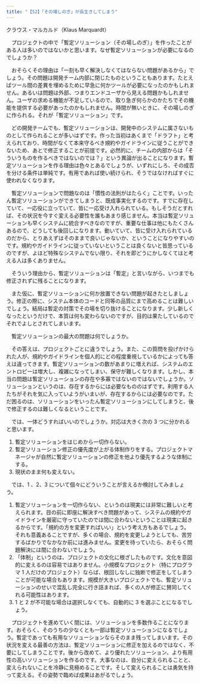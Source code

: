 ```yaml
---
title: "【52】「その場しのぎ」が長生きしてしまう"
---
```



クラウス・マルカルド（Klaus Marquardt）


　プロジェクトの中で「暫定ソリューション（その場しのぎ）」を作ったことがある人は多いのではないかと思います。なぜ暫定ソリューションが必要になるのでしょうか？

　おそらくその理由は「一刻も早く解決しなくてはならない問題があるから」でしょう。その問題は開発チーム内部に閉じたものということもあります。たとえばツール間の差異を埋めるために早急に何かツールが必要になったのかもしれません。あるいは問題は外部、つまりエンドユーザから見える問題かもしれません。ユーザの求める機能が不足しているので、取り急ぎ何らかのかたちでその機能を提供する必要があったのかもしれません。時間が無いときに、その場しのぎに作られる。それが「暫定ソリューション」です。

　どの開発チームでも、暫定ソリューションは、開発中のシステムに属さないものとして作られることが多いはずです。作った当初はあくまで「ドラフト」と考えられており、時間がなくて本来守るべき規約やガイドラインに従うことができないため、あとで修正することが前提です。必然的に、チームの内部からは「そういうものを作るべきではないのでは？」という異論が出ることになります。暫定ソリューションを作る理由は色々とあるでしょうが、いずれにしろ、その成否を分ける条件は単純です。有用であれば使い続けられ、そうではなければすぐに使われなくなります。

　暫定ソリューションで問題なのは「慣性の法則がはたらく」ことです。いったん暫定ソリューションができてしまうと、既成事実化するのです。すでに存在していて、一応役に立っていて、皆に一応受け入れられている。もしそうだとすれば、その状況を今すぐ変える必要性を誰もあまり感じません。本当は暫定ソリューションも早くシステムに統合すべきなのですが、重要な仕事は他にもたくさんあるので、どうしても後回しになります。動いていて、皆に受け入れられているのだから、とりあえずはそのままで良いじゃないか、ということになりやすいのです。規約やガイドラインに従っていないということは良くないと皆思っているのですが、よほど特殊なシステムでない限り、それを即どうにかしなくてはと考える人は多くありません。

　そういう理由から、暫定ソリューションは「暫定」と言いながら、いつまでも修正されずに残ることになります。

　また仮に、暫定ソリューションに何か放置できない問題が起きたとしましょう。修正の際に、システム本体のコードと同等の品質にまで高めることは難しいでしょう。結局は暫定の対策でその場を切り抜けることになります。少し新しくなったというだけで、本質は何も変わらないのですが、目的は果たしているのでそれでよしとされてしまいます。

　暫定ソリューションの最大の問題は何でしょうか。

　その答えは、プロジェクトごとに違うでしょう。また、この質問を投げかけられた人が、規約やガイドラインを個人的にどの程度重視しているかによっても答えは違ってきます。暫定ソリューションの数があまりに増えれば、システムのエントロピーは増大し、複雑になってしまい、保守が難しくなります。しかし、本当の問題は暫定ソリューションの存在や多寡ではないのではないでしょうか。ソリューションというのは、存在するからには必要なもののはずです。利用する人たちがそれを気に入っていようがいまいが、存在するからには必要なのです。ただ困るのは、ソリューションをいったん暫定ソリューションにしてしまうと、後で修正するのは難しくなるということです。

　では、一体どうすればいいのでしょうか。対応は大きく次の 3 つに分かれると思います。

1.  暫定ソリューションをはじめから一切作らない。
2.  暫定ソリューション修正の優先度が上がる体制作りをする。プロジェクトマネージャが自然に暫定ソリューションの修正を他より優先するような体制にする。
3.  現状のまま何も変えない。

　では、1 、2、3 について個々にどういうことが言えるか検討してみましょう。

1.  暫定ソリューションを一切作らない、というのは現実には非常に難しいと考えられます。目の前に即座に解決すべき問題があって、システムの規約やガイドラインを厳密に守っていたのでは間に合わないということは現実に起きるからです。「規約の方を変更すればいい」という考え方もあるでしょう。それも意義あることですが、多くの場合、規約を変更しようとしても、苦労するばかりでなかなか前には進みません。変更を待っていたら、おそらく問題解決には間に合わないでしょう。
2.  「体制」というのは、プロジェクトの文化に根ざしたものです。文化を意図的に変えるのは容易ではありません。小規模なプロジェクト（特にプログラマ 1 人だけのプロジェクト）ならば、根回しなしに独断で修正をしてしまうことが可能な場合もあります。規模が大きいプロジェクトでも、暫定ソリューションのせいで混乱し完全に行き詰まれば、多くの人が修正に賛同してくれる可能性はあります。
3.  1 と 2 が不可能な場合は選択しなくても、自動的に 3 を選ぶことになるでしょう。

　プロジェクトを進めていく間には、ソリューションを多数作ることになります。おそらく、そのうちの少なくとも一部は暫定ソリューションになるでしょう。暫定であっても有用なソリューションならそのまま残ってしまいます。その状況を変える最善の方法は、暫定ソリューションに修正を加えるのではなく、不要にしてしまうことです。後から改めて、より優れたソリューション、より有用性の高いソリューションを作るのです。大事なのは、自分に変えられることと、変えられないことを冷静に見極めることです。そして変えられることは勇気を持って変える。その姿勢で臨めば成果はあがるでしょう。
